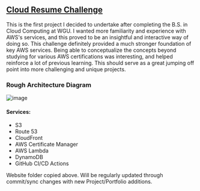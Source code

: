 <h2><a href="https://cloudresumechallenge.dev/" target="_blank"><b>Cloud Resume Challenge</b></a></h2>

<p>This is the first project I decided to undertake after completing the B.S. in Cloud Computing at WGU. I wanted more familiarity and experience with AWS's services, and this proved to be an insightful and interactive way of doing so. This challenge definitely provided a much stronger foundation of key AWS services. Being able to conceptualize the concepts beyond studying for various AWS certifications was interesting, and helped reinforce a lot of previous learning. This should serve as a great jumping off point into more challenging and unique projects.</p>

<h3>Rough Architecture Diagram</h3>

![image](https://github.com/ryangoddard1/aws-cloud-resume-challenge/assets/84172786/21715151-fe0e-4270-a36c-2daac70571eb)

<h4>Services:</h4>
  <ul>
  <li>S3</li>
  <li>Route 53</li>
  <li>CloudFront</li>
  <li>AWS Certificate Manager</li>
  <li>AWS Lambda</li>
  <li>DynamoDB</li>
  <li>GitHub CI/CD Actions</li>
  </ul>

Website folder copied above. Will be regularly updated through commit/sync changes with new Project/Portfolio additions.
                                                
